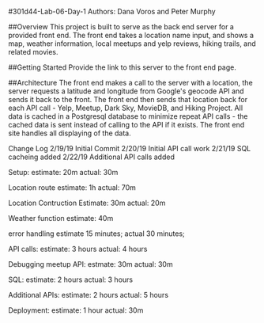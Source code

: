 ﻿#301d44-Lab-06-Day-1
Authors: Dana Voros and Peter Murphy

##Overview
This project is built to serve as the back end server for a provided front end. The front end takes a location name input, and shows a map, weather information, local meetups and yelp reviews, hiking trails, and related movies.

##Getting Started
Provide the link to this server to the front end page.

##Architecture
The front end makes a call to the server with a location, the server requests a latitude and longitude from Google's geocode API and sends it back to the front. The front end then sends that location back for each API call - Yelp, Meetup, Dark Sky, MovieDB, and Hiking Project. All data is cached in a Postgresql database to minimize repeat API calls - the cached data is sent instead of calling to the API if it exists. The front end site handles all displaying of the data.

Change Log
2/19/19 Initial Commit
2/20/19 Initial API call work
2/21/19 SQL cacheing added
2/22/19 Additional API calls added

Setup:
estimate: 20m
actual: 30m

Location route
estimate: 1h
actual: 70m

Location Contruction
Estimate: 30m
actual: 20m

Weather function
estimate: 40m

error handling 
estimate 15 minutes;
actual 30 minutes;

API calls:
estimate: 3 hours
actual: 4 hours

Debugging meetup API:
estmate: 30m
actual: 30m

SQL:
estimate: 2 hours
actual: 3 hours

Additional APIs:
estimate: 2 hours
actual: 5 hours

Deployment:
estimate: 1 hour
actual: 30m